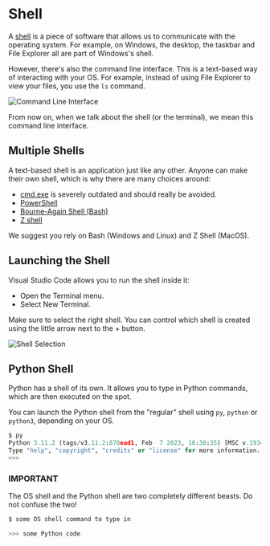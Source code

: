 # Shell

A [shell](https://en.wikipedia.org/wiki/Shell_(computing)) is a piece of software that allows us to communicate with the operating system.
For example, on Windows, the desktop, the taskbar and File Explorer all are part of Windows's shell.

However, there's also the command line interface.
This is a text-based way of interacting with your OS.
For example, instead of using File Explorer to view your files, you use the `ls` command.

![Command Line Interface](shell.png)

From now on, when we talk about the shell (or the terminal), we mean this command line interface.

## Multiple Shells

A text-based shell is an application just like any other.
Anyone can make their own shell, which is why there are many choices around:

* [cmd.exe](https://en.wikipedia.org/wiki/Cmd.exe) is severely outdated and should really be avoided.
* [PowerShell](https://en.wikipedia.org/wiki/PowerShell)
* [Bourne-Again Shell (Bash)](https://en.wikipedia.org/wiki/Bash_(Unix_shell))
* [Z shell](https://en.wikipedia.org/wiki/Z_shell)

We suggest you rely on Bash (Windows and Linux) and Z Shell (MacOS).

## Launching the Shell

Visual Studio Code allows you to run the shell inside it:

* Open the Terminal menu.
* Select New Terminal.

Make sure to select the right shell.
You can control which shell is created using the little arrow next to the + button.

![Shell Selection](shell-selection.png)


## Python Shell

Python has a shell of its own.
It allows you to type in Python commands, which are then executed on the spot.

You can launch the Python shell from the "regular" shell using `py`, `python` or `python3`, depending on your OS.

```python
$ py
Python 3.11.2 (tags/v3.11.2:878ead1, Feb  7 2023, 16:38:35) [MSC v.1934 64 bit (AMD64)] on win32
Type "help", "copyright", "credits" or "license" for more information.
>>>

```



### IMPORTANT
The OS shell and the Python shell are two completely different beasts.
Do not confuse the two!


```bash
$ some OS shell command to type in
```


```python
>>> some Python code
```



